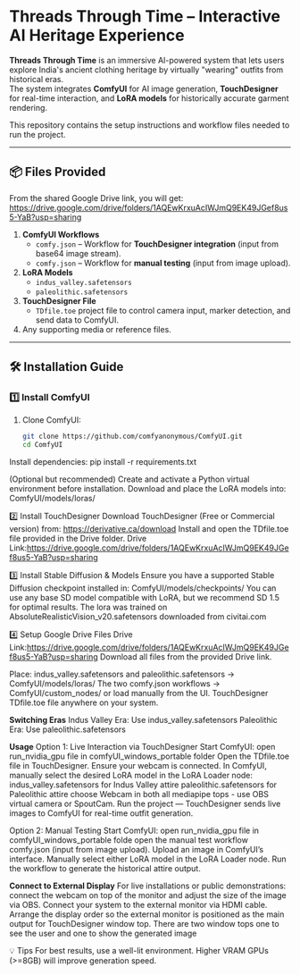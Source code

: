 # Threads Through Time – Interactive AI Heritage Experience

**Threads Through Time** is an immersive AI-powered system that lets users explore India's ancient clothing heritage by virtually "wearing" outfits from historical eras.  
The system integrates **ComfyUI** for AI image generation, **TouchDesigner** for real-time interaction, and **LoRA models** for historically accurate garment rendering.

This repository contains the setup instructions and workflow files needed to run the project.

---

## 📦 Files Provided

From the shared Google Drive link, you will get:
https://drive.google.com/drive/folders/1AQEwKrxuAcIWJmQ9EK49JGef8us5-YaB?usp=sharing
1. **ComfyUI Workflows**
   - `comfy.json` – Workflow for **TouchDesigner integration** (input from base64 image stream).
   - `comfy.json` – Workflow for **manual testing** (input from image upload).
2. **LoRA Models**
   - `indus_valley.safetensors`
   - `paleolithic.safetensors`
3. **TouchDesigner File**
   - `TDfile.toe` project file to control camera input, marker detection, and send data to ComfyUI.
4. Any supporting media or reference files.
---

## 🛠 Installation Guide
### 1️⃣ Install ComfyUI
1. Clone ComfyUI:
   ```bash
   git clone https://github.com/comfyanonymous/ComfyUI.git
   cd ComfyUI
Install dependencies:
pip install -r requirements.txt

(Optional but recommended) Create and activate a Python virtual environment before installation.
Download and place the LoRA models into:
ComfyUI/models/loras/

2️⃣ Install TouchDesigner
Download TouchDesigner (Free or Commercial version) from:
https://derivative.ca/download
Install and open the TDfile.toe file provided in the Drive folder.
Drive Link:https://drive.google.com/drive/folders/1AQEwKrxuAcIWJmQ9EK49JGef8us5-YaB?usp=sharing

3️⃣ Install Stable Diffusion & Models
Ensure you have a supported Stable Diffusion checkpoint installed in:
ComfyUI/models/checkpoints/
You can use any base SD model compatible with LoRA, but we recommend SD 1.5 for optimal results.
The lora was trained on AbsoluteRealisticVision_v20.safetensors downloaded from civitai.com

4️⃣ Setup Google Drive Files
Drive Link:https://drive.google.com/drive/folders/1AQEwKrxuAcIWJmQ9EK49JGef8us5-YaB?usp=sharing
Download all files from the provided Drive link.

Place:
indus_valley.safetensors and paleolithic.safetensors → ComfyUI/models/loras/
The two comfy.json workflows → ComfyUI/custom_nodes/ or load manually from the UI.
TouchDesigner TDfile.toe file anywhere on your system.

**Switching Eras**
Indus Valley Era: Use indus_valley.safetensors
Paleolithic Era: Use paleolithic.safetensors

**Usage**
Option 1: Live Interaction via TouchDesigner
Start ComfyUI: open run_nvidia_gpu file in comfyUI_windows_portable folder
Open the TDfile.toe file in TouchDesigner.
Ensure your webcam is connected.
In ComfyUI, manually select the desired LoRA model in the LoRA Loader node:
  indus_valley.safetensors for Indus Valley attire
  paleolithic.safetensors for Paleolithic attire
choose Webcam in both all mediapipe tops - use OBS virtual camera or SpoutCam.
Run the project — TouchDesigner sends live images to ComfyUI for real-time outfit generation.

Option 2: Manual Testing
Start ComfyUI: open run_nvidia_gpu file in comfyUI_windows_portable folde
open the manual test workflow comfy.json (input from image upload).
Upload an image in ComfyUI’s interface.
Manually select either LoRA model in the LoRA Loader node.
Run the workflow to generate the historical attire output.

**Connect to External Display**
For live installations or public demonstrations:
connect the webcam on top of the monitor and adjust the size of the image via OBS.
Connect your system to the external monitor via HDMI cable.
Arrange the display order so the external monitor is positioned as the main output for TouchDesigner window top.
There are two window tops one to see the user and one to show the generated image

💡 Tips
For best results, use a well-lit environment.
Higher VRAM GPUs (>=8GB) will improve generation speed.
